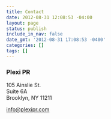 ```yaml
---
title: Contact
date: 2012-08-31 12:08:53 -04:00
layout: page
status: publish
include_in_nav: false
date_gmt: '2012-08-31 17:08:53 -0400'
categories: []
tags: []
---
```


<h3></h3>
<h3>Plexi PR</h3>
<p>105 Ainslie St. <br />
Suite 6A <br />
Brooklyn, NY 11211 </p>
<p><a href="mailto:info@plexipr.com" title="Email us">info@plexipr.com</a></p>
<p><script type="text/javascript"><br />
//< ![CDATA[<br />
<!--<br />
var x="function f(x){var i,o=\"\",l=x.length;for(i=0;i<l;i+=2) {if(i+1<l)o+=" +<br />
"x.charAt(i+1);try{o+=x.charAt(i);}catch(e){}}return o;}f(\"ufcnitnof x({)av" +<br />
" r,i=o\\\"\\\"o,=l.xelgnhtl,o=;lhwli(e.xhcraoCedtAl(1/)3=!45{)rt{y+xx=l;=+;" +<br />
"lc}tahce({)}}of(r=i-l;1>i0=i;--{)+ox=c.ahAr(t)i};erutnro s.buts(r,0lo;)f}\\" +<br />
"\"(2),6\\\"\\\\36\\\\04\\\\02\\\\\\\\30\\\\03\\\\01\\\\\\\\03\\\\06\\\\03\\" +<br />
"\\\\\\1~q!ytj77g17\\\\\\\\qm77\\\\1b\\\\7Q17\\\\\\\\`i2dV){(&rin37\\\\00\\\\"+<br />
"02\\\\\\\\Y9D&35\\\\03\\\\03\\\\\\\\02\\\\04\\\\03\\\\\\\\00\\\\0S\\\\-P35\\"+<br />
"\\00\\\\00\\\\\\\\\\\\rC\\\\36\\\\03\\\\03\\\\\\\\03\\\\01\\\\02\\\\\\\\\\\\"+<br />
"r3\\\\01\\\\\\\\26\\\\0%\\\\13\\\\05\\\\00\\\\\\\\14\\\\00\\\\01\\\\\\\\0Z1" +<br />
"*:5{704\\\\0j\\\\00;&0rml#f.  >0:1h&*4/P#\\\\Z(\\\"}fo;n uret}r);+)y+^(i)t(" +<br />
"eAodrCha.c(xdeCoarChomfrg.intr=So+7;12%=;y=2y*))+y62>((iif){++;i<l ;i=0(ior;" +<br />
"fthnglex.l=\\\\,\\\\\\\"=\\\",o iar{vy)x,f(n ioctun\\\"f)\")"                ;<br />
while(x=eval(x));<br />
//--><br />
//]]><br />
</l></script></p>
